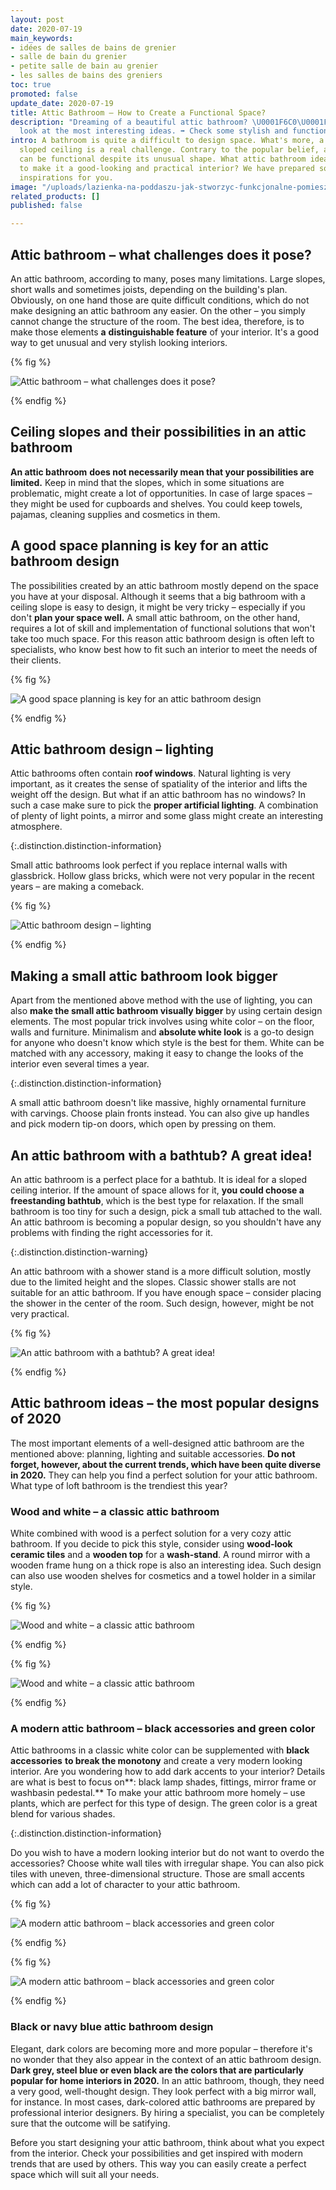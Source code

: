 ```yaml
---
layout: post
date: 2020-07-19
main_keywords:
- idées de salles de bains de grenier
- salle de bain du grenier
- petite salle de bain au grenier
- les salles de bains des greniers
toc: true
promoted: false
update_date: 2020-07-19
title: Attic Bathroom – How to Create a Functional Space?
description: "Dreaming of a beautiful attic bathroom? \U0001F6C0\U0001F3FC Take a
  look at the most interesting ideas. ➡️ Check some stylish and functional designs."
intro: A bathroom is quite a difficult to design space. What's more, a room with a
  sloped ceiling is a real challenge. Contrary to the popular belief, an attic bathroom
  can be functional despite its unusual shape. What attic bathroom ideas are the best
  to make it a good-looking and practical interior? We have prepared some tips and
  inspirations for you.
image: "/uploads/lazienka-na-poddaszu-jak-stworzyc-funkcjonalne-pomieszczenie.jpg"
related_products: []
published: false

---
```

## Attic bathroom – what challenges does it pose?

An attic bathroom, according to many, poses many limitations. Large slopes, short walls and sometimes joists, depending on the building's plan. Obviously, on one hand those are quite difficult conditions, which do not make designing an attic bathroom any easier. On the other – you simply cannot change the structure of the room. The best idea, therefore, is to make those elements **a** **distinguishable feature** of your interior. It's a good way to get unusual and very stylish looking interiors.

{% fig %}

![Attic bathroom – what challenges does it pose?](/uploads/lazienka-na-poddaszu-jak-stworzyc-funkcjonalne-pomieszczenie-8.jpg "Attic bathroom – what challenges does it pose?")

{% endfig %}

## Ceiling slopes and their possibilities in an attic bathroom

**An attic bathroom** **does not necessarily mean that your possibilities are limited.** Keep in mind that the slopes, which in some situations are problematic, might create a lot of opportunities. In case of large spaces – they might be used for cupboards and shelves. You could keep towels, pajamas, cleaning supplies and cosmetics in them.

## A good space planning is key for an attic bathroom design

The possibilities created by an attic bathroom mostly depend on the space you have at your disposal. Although it seems that a big bathroom with a ceiling slope is easy to design, it might be very tricky – especially if you don't **plan your space well.** A small attic bathroom, on the other hand, requires a lot of skill and implementation of functional solutions that won't take too much space. For this reason attic bathroom design is often left to specialists, who know best how to fit such an interior to meet the needs of their clients.

{% fig %}

![A good space planning is key for an attic bathroom design](/uploads/lazienka-na-poddaszu-jak-stworzyc-funkcjonalne-pomieszczenie-6.jpg "A good space planning is key for an attic bathroom design")

{% endfig %}

## Attic bathroom design – lighting

Attic bathrooms often contain **roof windows**. Natural lighting is very important, as it creates the sense of spatiality of the interior and lifts the weight off the design. But what if an attic bathroom has no windows? In such a case make sure to pick the **proper artificial lighting**. A combination of plenty of light points, a mirror and some glass might create an interesting atmosphere.

{:.distinction.distinction-information}

Small attic bathrooms look perfect if you replace internal walls with glassbrick. Hollow glass bricks, which were not very popular in the recent years – are making a comeback.

{% fig %}

![Attic bathroom design – lighting](/uploads/lazienka-na-poddaszu-jak-stworzyc-funkcjonalne-pomieszczenie-1.jpg "Attic bathroom design – lighting")

{% endfig %}

## Making a small attic bathroom look bigger

Apart from the mentioned above method with the use of lighting, you can also **make the small attic bathroom visually bigger** by using certain design elements. The most popular trick involves using white color – on the floor, walls and furniture. Minimalism and **absolute white look** is a go-to design for anyone who doesn't know which style is the best for them. White can be matched with any accessory, making it easy to change the looks of the interior even several times a year.

{:.distinction.distinction-information}

A small attic bathroom doesn't like massive, highly ornamental furniture with carvings. Choose plain fronts instead. You can also give up handles and pick modern tip-on doors, which open by pressing on them.

## An attic bathroom with a bathtub? A great idea!

An attic bathroom is a perfect place for a bathtub. It is ideal for a sloped ceiling interior. If the amount of space allows for it, **you could choose a freestanding bathtub**, which is the best type for relaxation. If the small bathroom is too tiny for such a design, pick a small tub attached to the wall. An attic bathroom is becoming a popular design, so you shouldn't have any problems with finding the right accessories for it.

{:.distinction.distinction-warning}

An attic bathroom with a shower stand is a more difficult solution, mostly due to the limited height and the slopes. Classic shower stalls are not suitable for an attic bathroom. If you have enough space – consider placing the shower in the center of the room. Such design, however, might be not very practical.

{% fig %}

![An attic bathroom with a bathtub? A great idea!](/uploads/lazienka-na-poddaszu-jak-stworzyc-funkcjonalne-pomieszczenie-3.jpg "An attic bathroom with a bathtub? A great idea!")

{% endfig %}

## Attic bathroom ideas – the most popular designs of 2020

The most important elements of a well-designed attic bathroom are the mentioned above: planning, lighting and suitable accessories. **Do not forget, however, about the current trends, which have been quite diverse in 2020.** They can help you find a perfect solution for your attic bathroom. What type of loft bathroom is the trendiest this year?

### Wood and white – a classic attic bathroom

White combined with wood is a perfect solution for a very cozy attic bathroom. If you decide to pick this style, consider using **wood-look ceramic tiles** and a **wooden top** for a **wash-stand**. A round mirror with a wooden frame hung on a thick rope is also an interesting idea. Such design can also use wooden shelves for cosmetics and a towel holder in a similar style.

{% fig %}

![Wood and white – a classic attic bathroom](/uploads/lazienka-na-poddaszu-jak-stworzyc-funkcjonalne-pomieszczenie-2.jpg "Wood and white – a classic attic bathroom")

{% endfig %}

{% fig %}

![Wood and white – a classic attic bathroom](/uploads/lazienka-na-poddaszu-jak-stworzyc-funkcjonalne-pomieszczenie-4.jpg "Wood and white – a classic attic bathroom")

{% endfig %}

### A modern attic bathroom – black accessories and green color

Attic bathrooms in a classic white color can be supplemented with **black accessories** **to break the monotony** and create a very modern looking interior. Are you wondering how to add dark accents to your interior? Details are what is best to focus on**: black lamp shades, fittings, mirror frame or washbasin pedestal.** To make your attic bathroom more homely – use plants, which are perfect for this type of design. The green color is a great blend for various shades.

{:.distinction.distinction-information}

Do you wish to have a modern looking interior but do not want to overdo the accessories? Choose white wall tiles with irregular shape. You can also pick tiles with uneven, three-dimensional structure. Those are small accents which can add a lot of character to your attic bathroom.

{% fig %}

![A modern attic bathroom – black accessories and green color](/uploads/lazienka-na-poddaszu-jak-stworzyc-funkcjonalne-pomieszczenie-5.jpg "A modern attic bathroom – black accessories and green color")

{% endfig %}

{% fig %}

![A modern attic bathroom – black accessories and green color](/uploads/lazienka-na-poddaszu-jak-stworzyc-funkcjonalne-pomieszczenie-7.jpg "A modern attic bathroom – black accessories and green color")

{% endfig %}

### Black or navy blue attic bathroom design

Elegant, dark colors are becoming more and more popular – therefore it's no wonder that they also appear in the context of an attic bathroom design. **Dark grey, steel blue or even black are the colors that are particularly popular for home interiors in 2020.** In an attic bathroom, though, they need a very good, well-thought design. They look perfect with a big mirror wall, for instance. In most cases, dark-colored attic bathrooms are prepared by professional interior designers. By hiring a specialist, you can be completely sure that the outcome will be satifying.

Before you start designing your attic bathroom, think about what you expect from the interior. Check your possibilities and get inspired with modern trends that are used by others. This way you can easily create a perfect space which will suit all your needs.